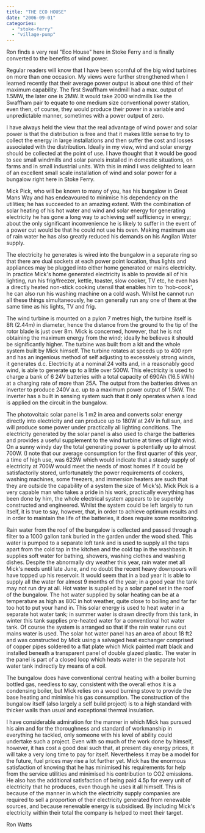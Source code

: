 ```yaml
---
title: "THE ECO HOUSE"
date: "2006-09-01"
categories: 
  - "stoke-ferry"
  - "village-pump"
---
```


Ron finds a very real "Eco House" here in Stoke Ferry and is finally converted to the benefits of wind power.

Regular readers will know that I have been scornful of the big wind turbines on more than one occasion. My views were further strengthened when I learned recently that their average power output is about one third of their maximum capability. The first Swaffham windmill had a max. output of 1.5MW, the later one is 2MW. It would take 2000 windmills like the Swaffham pair to equate to one medium size conventional power station, even then, of course, they would produce their power in a variable and unpredictable manner, sometimes with a power output of zero.

I have always held the view that the real advantage of wind power and solar power is that the distribution is free and that it makes little sense to try to collect the energy in large installations and then suffer the cost and losses associated with the distribution. Ideally in my view, wind and solar energy should be collected at the point of use. I have thought that it would be good to see small windmills and solar panels installed in domestic situations, on farms and in small industrial units. With this in mind I was delighted to learn of an excellent small scale installation of wind and solar power for a bungalow right here in Stoke Ferry.

Mick Pick, who will be known to many of you, has his bungalow in Great Mans Way and has endeavoured to minimise his dependency on the utilities; he has succeeded to an amazing extent. With the combination of solar heating of his hot water and wind and solar energy for generating electricity he has gone a long way to achieving self sufficiency in energy; about the only significant inconvenience he is likely to suffer in the event of a power cut would be that he could not use his oven. Making maximum use of rain water he has also greatly reduced his demands on his Anglian Water supply.

The electricity he generates is wired into the bungalow in a separate ring so that there are dual sockets at each power point location, thus lights and appliances may be plugged into either home generated or mains electricity. In practice Mick's home generated electricity is able to provide all of his lighting, run his frig/freezer, kettle, toaster, slow cooker, TV etc, he even has a directly heated non-stick cooking utensil that enables him to 'hob-cook', he can also run his washing machine on a cold wash. Whilst he cannot run all these things simultaneously, he can generally run any one of them at the same time as his lights, TV and frig.

The wind turbine is mounted on a pylon 7 metres high, the turbine itself is 8ft (2.44m) in diameter, hence the distance from the ground to the tip of the rotor blade is just over 8m. Mick is concerned, however, that he is not obtaining the maximum energy from the wind; ideally he believes it should be significantly higher. The turbine was built from a kit and the whole system built by Mick himself. The turbine rotates at speeds up to 400 rpm and has an ingenious method of self adjusting to excessively strong winds, it generates d.c. Electricity at a nominal 24 volts and, in a reasonably good wind, is able to generate up to a little over 500W. This electricity is used to charge a bank of 6 24V batteries with a total capacity of 690Ah (16.5 kWh) at a charging rate of more than 25A. The output from the batteries drives an inverter to produce 240V a.c. up to a maximum power output of 1.5kW. The inverter has a built in sensing system such that it only operates when a load is applied on the circuit in the bungalow.

The photovoltaic solar panel is 1 m2 in area and converts solar energy directly into electricity and can produce up to 180W at 24V in full sun, and will produce some power under practically all lighting conditions. The electricity generated by the solar panel is also used to charge the batteries and provides a useful supplement to the wind turbine at times of light wind. On a sunny windy day the total generating power is potentially up to almost 700W. (I note that our average consumption for the first quarter of this year, a time of high use, was 623W which would indicate that a steady supply of electricity at 700W would meet the needs of most homes if it could be satisfactorily stored, unfortunately the power requirements of cookers, washing machines, some freezers, and immersion heaters are such that they are outside the capability of a system the size of Mick's). Mick Pick is a very capable man who takes a pride in his work, practically everything has been done by him, the whole electrical system appears to be superbly constructed and engineered. Whilst the system could be left largely to run itself, it is true to say, however, that, in order to achieve optimum results and in order to maintain the life of the batteries, it does require some monitoring.

Rain water from the roof of the bungalow is collected and passed through a filter to a 1000 gallon tank buried in the garden under the wood shed. This water is pumped to a separate loft tank and is used to supply all the taps apart from the cold tap in the kitchen and the cold tap in the washbasin. It supplies soft water for bathing, showers, washing clothes and washing dishes. Despite the abnormally dry weather this year, rain water met all Mick's needs until late June, and no doubt the recent heavy downpours will have topped up his reservoir. It would seem that in a bad year it is able to supply all the water for almost 9 months of the year; in a good year the tank may not run dry at all. Hot water is supplied by a solar panel set in the roof of the bungalow. The hot water supplied by solar heating can be at a temperature as high as 80C in hot weather, quite close to boiling and far far too hot to put your hand in. This solar energy is used to heat water in a separate hot water tank; in summer water is drawn directly from this tank, in winter this tank supplies pre-heated water for a conventional hot water tank. Of course the system is arranged so that if the rain water runs out mains water is used. The solar hot water panel has an area of about 18 ft2 and was constructed by Mick using a salvaged heat exchanger comprised of copper pipes soldered to a flat plate which Mick painted matt black and installed beneath a transparent panel of double glazed plastic. The water in the panel is part of a closed loop which heats water in the separate hot water tank indirectly by means of a coil.

The bungalow does have conventional central heating with a boiler burning bottled gas, needless to say, consistent with the overall ethos it is a condensing boiler, but Mick relies on a wood burning stove to provide the base heating and minimise his gas consumption. The construction of the bungalow itself (also largely a self build project) is to a high standard with thicker walls than usual and exceptional thermal insulation.

I have considerable admiration for the manner in which Mick has pursued his aim and for the thoroughness and standard of workmanship in everything he tackled, only someone with his level of ability could undertake such a project. Even with so much of the work done by himself, however, it has cost a good deal such that, at present day energy prices, it will take a very long time to pay for itself. Nevertheless it may be a model for the future, fuel prices may rise a lot further yet. Mick has the enormous satisfaction of knowing that he has minimised his requirements for help from the service utilities and minimised his contribution to CO2 emissions. He also has the additional satisfaction of being paid 4.5p for every unit of electricity that he produces, even though he uses it all himself. This is because of the manner in which the electricity supply companies are required to sell a proportion of their electricity generated from renewable sources, and because renewable energy is subsidised. By including Mick's electricity within their total the company is helped to meet their target.

Ron Watts
